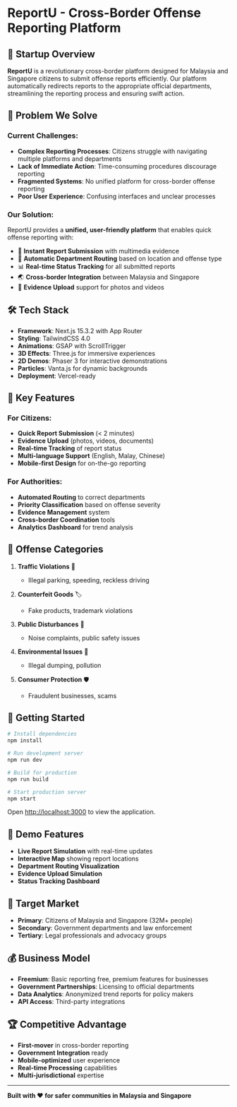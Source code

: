# ReportU - Cross-Border Offense Reporting Platform

## 🚀 Startup Overview

**ReportU** is a revolutionary cross-border platform designed for Malaysia and Singapore citizens to submit offense reports efficiently. Our platform automatically redirects reports to the appropriate official departments, streamlining the reporting process and ensuring swift action.

## 🎯 Problem We Solve

### Current Challenges:
- **Complex Reporting Processes**: Citizens struggle with navigating multiple platforms and departments
- **Lack of Immediate Action**: Time-consuming procedures discourage reporting
- **Fragmented Systems**: No unified platform for cross-border offense reporting
- **Poor User Experience**: Confusing interfaces and unclear processes

### Our Solution:
ReportU provides a **unified, user-friendly platform** that enables quick offense reporting with:
- 📱 **Instant Report Submission** with multimedia evidence
- 🔄 **Automatic Department Routing** based on location and offense type
- 📊 **Real-time Status Tracking** for all submitted reports
- 🌏 **Cross-border Integration** between Malaysia and Singapore
- 📸 **Evidence Upload** support for photos and videos

## 🛠 Tech Stack

- **Framework**: Next.js 15.3.2 with App Router
- **Styling**: TailwindCSS 4.0
- **Animations**: GSAP with ScrollTrigger
- **3D Effects**: Three.js for immersive experiences
- **2D Demos**: Phaser 3 for interactive demonstrations
- **Particles**: Vanta.js for dynamic backgrounds
- **Deployment**: Vercel-ready

## 🎨 Key Features

### For Citizens:
- **Quick Report Submission** (< 2 minutes)
- **Evidence Upload** (photos, videos, documents)
- **Real-time Tracking** of report status
- **Multi-language Support** (English, Malay, Chinese)
- **Mobile-first Design** for on-the-go reporting

### For Authorities:
- **Automated Routing** to correct departments
- **Priority Classification** based on offense severity
- **Evidence Management** system
- **Cross-border Coordination** tools
- **Analytics Dashboard** for trend analysis

## 🌟 Offense Categories

1. **Traffic Violations** 🚗
   - Illegal parking, speeding, reckless driving

2. **Counterfeit Goods** 🏷️
   - Fake products, trademark violations

3. **Public Disturbances** 📢
   - Noise complaints, public safety issues

4. **Environmental Issues** 🌱
   - Illegal dumping, pollution

5. **Consumer Protection** 🛡️
   - Fraudulent businesses, scams

## 🚀 Getting Started

```bash
# Install dependencies
npm install

# Run development server
npm run dev

# Build for production
npm run build

# Start production server
npm start
```

Open [http://localhost:3000](http://localhost:3000) to view the application.

## 📱 Demo Features

- **Live Report Simulation** with real-time updates
- **Interactive Map** showing report locations
- **Department Routing Visualization**
- **Evidence Upload Simulation**
- **Status Tracking Dashboard**

## 🎯 Target Market

- **Primary**: Citizens of Malaysia and Singapore (32M+ people)
- **Secondary**: Government departments and law enforcement
- **Tertiary**: Legal professionals and advocacy groups

## 💰 Business Model

- **Freemium**: Basic reporting free, premium features for businesses
- **Government Partnerships**: Licensing to official departments
- **Data Analytics**: Anonymized trend reports for policy makers
- **API Access**: Third-party integrations

## 🏆 Competitive Advantage

- **First-mover** in cross-border reporting
- **Government Integration** ready
- **Mobile-optimized** user experience
- **Real-time Processing** capabilities
- **Multi-jurisdictional** expertise

---

**Built with ❤️ for safer communities in Malaysia and Singapore**
